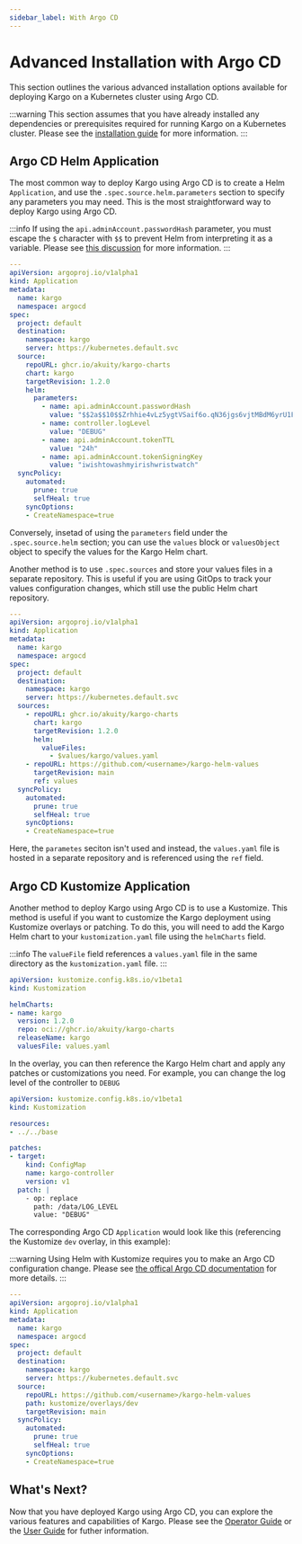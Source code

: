 ```yaml
---
sidebar_label: With Argo CD
---
```


# Advanced Installation with Argo CD

This section outlines the various advanced installation options available for deploying Kargo on a Kubernetes cluster using Argo CD.

:::warning
This section assumes that you have already installed any dependencies or prerequisites required for running Kargo on a Kubernetes cluster. Please see the [installation guide](../../40-operator-guide/10-basic-installation.md#prerequisites) for more information.
:::

## Argo CD Helm Application

The most common way to deploy Kargo using Argo CD is to create a Helm `Application`, and use the `.spec.source.helm.parameters` section to specify any parameters you may need. This is the most straightforward way to deploy Kargo using Argo CD.

:::info
If using the `api.adminAccount.passwordHash` parameter, you must escape the `$` character with `$$` to prevent Helm from interpreting it as a variable. Please see [this discussion](https://discord.com/channels/1138942074998235187/1138946346217394407/1267966083168469102) for more information.
:::

```yaml
---
apiVersion: argoproj.io/v1alpha1
kind: Application
metadata:
  name: kargo
  namespace: argocd
spec:
  project: default
  destination:
    namespace: kargo
    server: https://kubernetes.default.svc
  source:
    repoURL: ghcr.io/akuity/kargo-charts
    chart: kargo
    targetRevision: 1.2.0
    helm:
      parameters:
        - name: api.adminAccount.passwordHash
          value: "$$2a$$10$$Zrhhie4vLz5ygtVSaif6o.qN36jgs6vjtMBdM6yrU1FOeiAAMMxOm"
        - name: controller.logLevel
          value: "DEBUG"
        - name: api.adminAccount.tokenTTL
          value: "24h"
        - name: api.adminAccount.tokenSigningKey
          value: "iwishtowashmyirishwristwatch"
  syncPolicy:
    automated:
      prune: true
      selfHeal: true
    syncOptions:
    - CreateNamespace=true
```

Conversely, insetad of using the `parameters` field under the `.spec.source.helm` section; you can use the `values` block or `valuesObject` object to specify the values for the Kargo Helm chart.

Another method is to use `.spec.sources` and store your values files in a separate repository. This is useful if you are using GitOps to track your values configuration changes, which still use the public Helm chart repository.

```yaml
---
apiVersion: argoproj.io/v1alpha1
kind: Application
metadata:
  name: kargo
  namespace: argocd
spec:
  project: default
  destination:
    namespace: kargo
    server: https://kubernetes.default.svc
  sources:
    - repoURL: ghcr.io/akuity/kargo-charts
      chart: kargo
      targetRevision: 1.2.0
      helm:
        valueFiles:
          - $values/kargo/values.yaml
    - repoURL: https://github.com/<username>/kargo-helm-values
      targetRevision: main
      ref: values
  syncPolicy:
    automated:
      prune: true
      selfHeal: true
    syncOptions:
    - CreateNamespace=true
```

Here, the `parametes` seciton isn't used and instead, the `values.yaml` file is hosted in a separate repository and is referenced using the `ref` field.

## Argo CD Kustomize Application

Another method to deploy Kargo using Argo CD is to use a Kustomize. This method is useful if you want to customize the Kargo deployment using Kustomize overlays or patching. To do this, you will need to add the Kargo Helm chart to your `kustomization.yaml` file using the `helmCharts` field.

:::info
The `valueFile` field references a `values.yaml` file in the same directory as the `kustomization.yaml` file.
:::

```yaml
apiVersion: kustomize.config.k8s.io/v1beta1
kind: Kustomization

helmCharts:
- name: kargo
  version: 1.2.0
  repo: oci://ghcr.io/akuity/kargo-charts
  releaseName: kargo
  valuesFile: values.yaml
```

In the overlay, you can then reference the Kargo Helm chart and apply any patches or customizations you need. For example, you can change the log level of the controller to `DEBUG`

```yaml
apiVersion: kustomize.config.k8s.io/v1beta1
kind: Kustomization

resources:
- ../../base

patches:
- target:
    kind: ConfigMap
    name: kargo-controller
    version: v1
  patch: |
    - op: replace
      path: /data/LOG_LEVEL
      value: "DEBUG"
```

The corresponding Argo CD `Application` would look like this (referencing the Kustomize `dev` overlay, in this example):

:::warning
Using Helm with Kustomize requires you to make an Argo CD configuration change. Please see [the offical Argo CD documentation](https://argo-cd.readthedocs.io/en/stable/user-guide/kustomize/#kustomizing-helm-charts) for more details.
:::

```yaml
---
apiVersion: argoproj.io/v1alpha1
kind: Application
metadata:
  name: kargo
  namespace: argocd
spec:
  project: default
  destination:
    namespace: kargo
    server: https://kubernetes.default.svc
  source:
    repoURL: https://github.com/<username>/kargo-helm-values
    path: kustomize/overlays/dev
    targetRevision: main
  syncPolicy:
    automated:
      prune: true
      selfHeal: true
    syncOptions:
    - CreateNamespace=true
```

## What's Next?

Now that you have deployed Kargo using Argo CD, you can explore the various features and capabilities of Kargo. Please see the [Operator Guide](../../40-operator-guide/) or the [User Guide](../../50-user-guide/) for futher information.